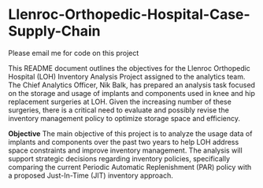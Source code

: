 # Llenroc-Orthopedic-Hospital-Case-Supply-Chain
Please email me for code on this project

This README document outlines the objectives for the Llenroc Orthopedic Hospital (LOH) Inventory Analysis Project assigned to the analytics team. The Chief Analytics Officer, Nik Balk, has prepared an analysis task focused on the storage and usage of implants and components used in knee and hip replacement surgeries at LOH. Given the increasing number of these surgeries, there is a critical need to evaluate and possibly revise the inventory management policy to optimize storage space and efficiency.

**Objective**
The main objective of this project is to analyze the usage data of implants and components over the past two years to help LOH address space constraints and improve inventory management. The analysis will support strategic decisions regarding inventory policies, specifically comparing the current Periodic Automatic Replenishment (PAR) policy with a proposed Just-In-Time (JIT) inventory approach.
